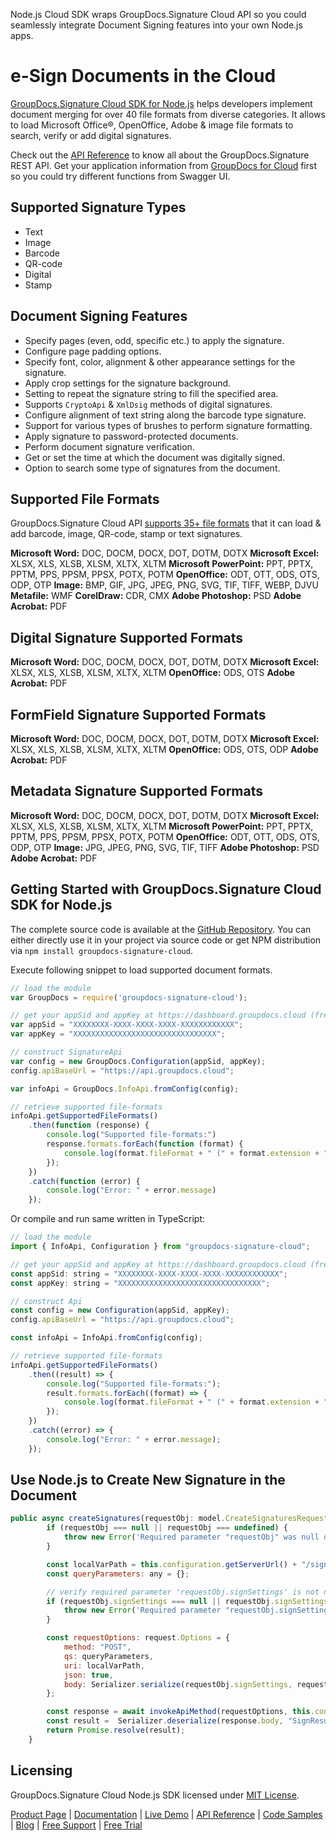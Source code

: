 Node.js Cloud SDK wraps GroupDocs.Signature Cloud API so you could seamlessly integrate Document Signing features into your own Node.js apps.

# e-Sign Documents in the Cloud

[GroupDocs.Signature Cloud SDK for Node.js](https://products.groupdocs.cloud/signature/nodejs) helps developers implement document merging for over 40 file formats from diverse categories. It allows to load Microsoft Office®, OpenOffice, Adobe & image file formats to search, verify or add digital signatures. 

Check out the [API Reference](https://apireference.groupdocs.cloud/signature/) to know all about the GroupDocs.Signature REST API. Get your application information from [GroupDocs for Cloud](https://dashboard.groupdocs.cloud/#/apps) first so you could try different functions from Swagger UI.

## Supported Signature Types

- Text
- Image
- Barcode
- QR-code
- Digital
- Stamp

## Document Signing Features

- Specify pages (even, odd, specific etc.) to apply the signature.
- Configure page padding options.
- Specify font, color, alignment & other appearance settings for the signature.
- Apply crop settings for the signature background.
- Setting to repeat the signature string to fill the specified area.
- Supports `CryptoApi` & `XmlDsig` methods of digital signatures.
- Configure alignment of text string along the barcode type signature.
- Support for various types of brushes to perform signature formatting.
- Apply signature to password-protected documents.
- Perform document signature verification.
- Get or set the time at which the document was digitally signed.
- Option to search some type of signatures from the document.

## Supported File Formats

GroupDocs.Signature Cloud API [supports 35+ file formats](https://wiki.groupdocs.cloud/signaturecloud/getting-started/supported-document-formats/) that it can load & add barcode, image, QR-code, stamp or text signatures.

**Microsoft Word:** DOC, DOCM, DOCX, DOT, DOTM, DOTX
**Microsoft Excel:** XLSX, XLS, XLSB, XLSM, XLTX, XLTM
**Microsoft PowerPoint:** PPT, PPTX, PPTM, PPS, PPSM, PPSX, POTX, POTM
**OpenOffice:** ODT, OTT, ODS, OTS, ODP, OTP
**Image:** BMP, GIF, JPG, JPEG, PNG, SVG, TIF, TIFF, WEBP, DJVU
**Metafile:** WMF
**CorelDraw:** CDR, CMX
**Adobe Photoshop:** PSD
**Adobe Acrobat:** PDF

## Digital Signature Supported Formats

**Microsoft Word:** DOC, DOCM, DOCX, DOT, DOTM, DOTX
**Microsoft Excel:** XLSX, XLS, XLSB, XLSM, XLTX, XLTM
**OpenOffice:** ODS, OTS
**Adobe Acrobat:** PDF

## FormField Signature Supported Formats

**Microsoft Word:** DOC, DOCM, DOCX, DOT, DOTM, DOTX
**Microsoft Excel:** XLSX, XLS, XLSB, XLSM, XLTX, XLTM
**OpenOffice:** ODS, OTS, ODP
**Adobe Acrobat:** PDF

## Metadata Signature Supported Formats

**Microsoft Word:** DOC, DOCM, DOCX, DOT, DOTM, DOTX
**Microsoft Excel:** XLSX, XLS, XLSB, XLSM, XLTX, XLTM
**Microsoft PowerPoint:** PPT, PPTX, PPTM, PPS, PPSM, PPSX, POTX, POTM
**OpenOffice:** ODT, OTT, ODS, OTS, ODP, OTP
**Image:** JPG, JPEG, PNG, SVG, TIF, TIFF
**Adobe Photoshop:** PSD
**Adobe Acrobat:** PDF

## Getting Started with GroupDocs.Signature Cloud SDK for Node.js

The complete source code is available at the [GitHub Repository](https://github.com/groupdocs-signature-cloud/groupdocs-signature-cloud-node). You can either directly use it in your project via source code or get NPM distribution via `npm install groupdocs-signature-cloud`.

Execute following snippet to load supported document formats.

```js
// load the module
var GroupDocs = require('groupdocs-signature-cloud');

// get your appSid and appKey at https://dashboard.groupdocs.cloud (free registration is required).
var appSid = "XXXXXXXX-XXXX-XXXX-XXXX-XXXXXXXXXXXX";
var appKey = "XXXXXXXXXXXXXXXXXXXXXXXXXXXXXXXX";

// construct SignatureApi
var config = new GroupDocs.Configuration(appSid, appKey);
config.apiBaseUrl = "https://api.groupdocs.cloud";

var infoApi = GroupDocs.InfoApi.fromConfig(config);

// retrieve supported file-formats
infoApi.getSupportedFileFormats()
    .then(function (response) {
        console.log("Supported file-formats:")
        response.formats.forEach(function (format) {
            console.log(format.fileFormat + " (" + format.extension + ")");
        });
    })
    .catch(function (error) {
        console.log("Error: " + error.message)
    });
```

Or compile and run same written in TypeScript:

```js
// load the module
import { InfoApi, Configuration } from "groupdocs-signature-cloud";

// get your appSid and appKey at https://dashboard.groupdocs.cloud (free registration is required).
const appSid: string = "XXXXXXXX-XXXX-XXXX-XXXX-XXXXXXXXXXXX";
const appKey: string = "XXXXXXXXXXXXXXXXXXXXXXXXXXXXXXXX";

// construct Api
const config = new Configuration(appSid, appKey);
config.apiBaseUrl = "https://api.groupdocs.cloud";

const infoApi = InfoApi.fromConfig(config);

// retrieve supported file-formats
infoApi.getSupportedFileFormats()
    .then((result) => {
        console.log("Supported file-formats:");
        result.formats.forEach((format) => {
            console.log(format.fileFormat + " (" + format.extension + ")");
        });
    })
    .catch((error) => {
        console.log("Error: " + error.message);
    });
```

## Use Node.js to Create New Signature in the Document

```js
public async createSignatures(requestObj: model.CreateSignaturesRequest): Promise<model.SignResult> {
        if (requestObj === null || requestObj === undefined) {
            throw new Error('Required parameter "requestObj" was null or undefined when calling createSignatures.');
        }

        const localVarPath = this.configuration.getServerUrl() + "/signature/create";
        const queryParameters: any = {};

        // verify required parameter 'requestObj.signSettings' is not null or undefined
        if (requestObj.signSettings === null || requestObj.signSettings === undefined) {
            throw new Error('Required parameter "requestObj.signSettings" was null or undefined when calling createSignatures.');
        }

        const requestOptions: request.Options = {
            method: "POST",
            qs: queryParameters,
            uri: localVarPath,
            json: true,
            body: Serializer.serialize(requestObj.signSettings, requestObj.signSettings.constructor.name === "Object" ? "SignSettings" : requestObj.signSettings.constructor.name),
        };

        const response = await invokeApiMethod(requestOptions, this.configuration);
        const result =  Serializer.deserialize(response.body, "SignResult");
        return Promise.resolve(result);
    }
```

## Licensing

GroupDocs.Signature Cloud Node.js SDK licensed under [MIT License](https://github.com/groupdocs-signature-cloud/groupdocs-signature-cloud-node/blob/HEAD/LICENSE).

[Product Page](https://products.groupdocs.cloud/signature/nodejs) | [Documentation](https://wiki.groupdocs.cloud/signaturecloud/) | [Live Demo](https://products.groupdocs.app/signature/family) | [API Reference](https://apireference.groupdocs.cloud/signature/) | [Code Samples](https://github.com/groupdocs-signature-cloud/groupdocs-signature-cloud-node) | [Blog](https://blog.groupdocs.cloud/category/signature/) | [Free Support](https://forum.groupdocs.cloud/c/signature) | [Free Trial](https://dashboard.groupdocs.cloud/#/apps)
